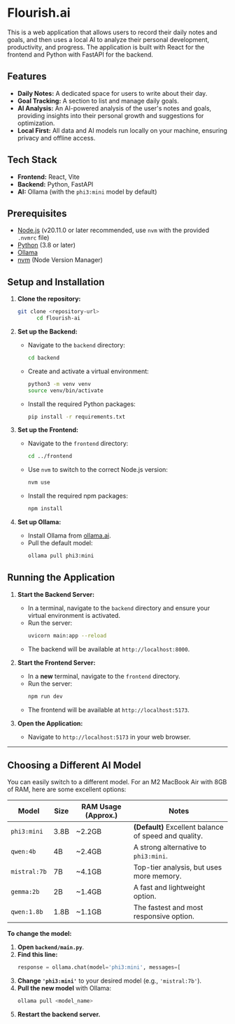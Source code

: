 # Flourish.ai

This is a web application that allows users to record their daily notes and goals, and then uses a local AI to analyze their personal development, productivity, and progress. The application is built with React for the frontend and Python with FastAPI for the backend.

## Features

- **Daily Notes:** A dedicated space for users to write about their day.
- **Goal Tracking:** A section to list and manage daily goals.
- **AI Analysis:** An AI-powered analysis of the user's notes and goals, providing insights into their personal growth and suggestions for optimization.
- **Local First:** All data and AI models run locally on your machine, ensuring privacy and offline access.

## Tech Stack

- **Frontend:** React, Vite
- **Backend:** Python, FastAPI
- **AI:** Ollama (with the `phi3:mini` model by default)

## Prerequisites

- [Node.js](https://nodejs.org/) (v20.11.0 or later recommended, use `nvm` with the provided `.nvmrc` file)
- [Python](https://www.python.org/) (3.8 or later)
- [Ollama](https://ollama.ai/)
- [nvm](https://github.com/nvm-sh/nvm) (Node Version Manager)

## Setup and Installation

1.  **Clone the repository:**

    ```bash
    git clone <repository-url>
          cd flourish-ai
    ```

2.  **Set up the Backend:**

    - Navigate to the `backend` directory:
      ```bash
      cd backend
      ```
    - Create and activate a virtual environment:
      ```bash
      python3 -m venv venv
      source venv/bin/activate
      ```
    - Install the required Python packages:
      ```bash
      pip install -r requirements.txt
      ```

3.  **Set up the Frontend:**

    - Navigate to the `frontend` directory:
      ```bash
      cd ../frontend
      ```
    - Use `nvm` to switch to the correct Node.js version:
      ```bash
      nvm use
      ```
    - Install the required npm packages:
      ```bash
      npm install
      ```

4.  **Set up Ollama:**
    - Install Ollama from [ollama.ai](https://ollama.ai/).
    - Pull the default model:
      ```bash
      ollama pull phi3:mini
      ```

## Running the Application

1.  **Start the Backend Server:**

    - In a terminal, navigate to the `backend` directory and ensure your virtual environment is activated.
    - Run the server:
      ```bash
      uvicorn main:app --reload
      ```
    - The backend will be available at `http://localhost:8000`.

2.  **Start the Frontend Server:**

    - In a **new** terminal, navigate to the `frontend` directory.
    - Run the server:
      ```bash
      npm run dev
      ```
    - The frontend will be available at `http://localhost:5173`.

3.  **Open the Application:**
    - Navigate to `http://localhost:5173` in your web browser.

---

## Choosing a Different AI Model

You can easily switch to a different model. For an M2 MacBook Air with 8GB of RAM, here are some excellent options:

| Model        | Size | RAM Usage (Approx.) | Notes                                                 |
| ------------ | ---- | ------------------- | ----------------------------------------------------- |
| `phi3:mini`  | 3.8B | ~2.2GB              | **(Default)** Excellent balance of speed and quality. |
| `qwen:4b`    | 4B   | ~2.4GB              | A strong alternative to `phi3:mini`.                  |
| `mistral:7b` | 7B   | ~4.1GB              | Top-tier analysis, but uses more memory.              |
| `gemma:2b`   | 2B   | ~1.4GB              | A fast and lightweight option.                        |
| `qwen:1.8b`  | 1.8B | ~1.1GB              | The fastest and most responsive option.               |

**To change the model:**

1.  **Open `backend/main.py`**.
2.  **Find this line:**
    ```python
    response = ollama.chat(model='phi3:mini', messages=[
    ```
3.  **Change `'phi3:mini'`** to your desired model (e.g., `'mistral:7b'`).
4.  **Pull the new model** with Ollama:
    ```bash
    ollama pull <model_name>
    ```
5.  **Restart the backend server.**
